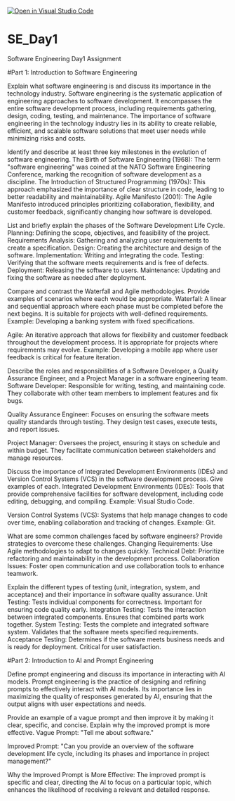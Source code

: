 [![Open in Visual Studio Code](https://classroom.github.com/assets/open-in-vscode-2e0aaae1b6195c2367325f4f02e2d04e9abb55f0b24a779b69b11b9e10269abc.svg)](https://classroom.github.com/online_ide?assignment_repo_id=15543280&assignment_repo_type=AssignmentRepo)
# SE_Day1
Software Engineering Day1 Assignment

#Part 1: Introduction to Software Engineering

Explain what software engineering is and discuss its importance in the technology industry.
Software engineering is the systematic application of engineering approaches to software development. It encompasses the entire software development process, including requirements gathering, design, coding, testing, and maintenance. The importance of software engineering in the technology industry lies in its ability to create reliable, efficient, and scalable software solutions that meet user needs while minimizing risks and costs.


Identify and describe at least three key milestones in the evolution of software engineering.
The Birth of Software Engineering (1968): The term "software engineering" was coined at the NATO Software Engineering Conference, marking the recognition of software development as a discipline.
The Introduction of Structured Programming (1970s): This approach emphasized the importance of clear structure in code, leading to better readability and maintainability.
Agile Manifesto (2001): The Agile Manifesto introduced principles prioritizing collaboration, flexibility, and customer feedback, significantly changing how software is developed.


List and briefly explain the phases of the Software Development Life Cycle.
Planning: Defining the scope, objectives, and feasibility of the project.
Requirements Analysis: Gathering and analyzing user requirements to create a specification.
Design: Creating the architecture and design of the software.
Implementation: Writing and integrating the code.
Testing: Verifying that the software meets requirements and is free of defects.
Deployment: Releasing the software to users.
Maintenance: Updating and fixing the software as needed after deployment.


Compare and contrast the Waterfall and Agile methodologies. Provide examples of scenarios where each would be appropriate.
Waterfall: A linear and sequential approach where each phase must be completed before the next begins. It is suitable for projects with well-defined requirements. Example: Developing a banking system with fixed specifications.

Agile: An iterative approach that allows for flexibility and customer feedback throughout the development process. It is appropriate for projects where requirements may evolve. Example: Developing a mobile app where user feedback is critical for feature iteration.


Describe the roles and responsibilities of a Software Developer, a Quality Assurance Engineer, and a Project Manager in a software engineering team.
Software Developer: Responsible for writing, testing, and maintaining code. They collaborate with other team members to implement features and fix bugs.

Quality Assurance Engineer: Focuses on ensuring the software meets quality standards through testing. They design test cases, execute tests, and report issues.

Project Manager: Oversees the project, ensuring it stays on schedule and within budget. They facilitate communication between stakeholders and manage resources.



Discuss the importance of Integrated Development Environments (IDEs) and Version Control Systems (VCS) in the software development process. Give examples of each.
Integrated Development Environments (IDEs): Tools that provide comprehensive facilities for software development, including code editing, debugging, and compiling. Example: Visual Studio Code.

Version Control Systems (VCS): Systems that help manage changes to code over time, enabling collaboration and tracking of changes. Example: Git.



What are some common challenges faced by software engineers? Provide strategies to overcome these challenges.
Changing Requirements: Use Agile methodologies to adapt to changes quickly.
Technical Debt: Prioritize refactoring and maintainability in the development process.
Collaboration Issues: Foster open communication and use collaboration tools to enhance teamwork.


Explain the different types of testing (unit, integration, system, and acceptance) and their importance in software quality assurance.
Unit Testing: Tests individual components for correctness. Important for ensuring code quality early.
Integration Testing: Tests the interaction between integrated components. Ensures that combined parts work together.
System Testing: Tests the complete and integrated software system. Validates that the software meets specified requirements.
Acceptance Testing: Determines if the software meets business needs and is ready for deployment. Critical for user satisfaction.


#Part 2: Introduction to AI and Prompt Engineering


Define prompt engineering and discuss its importance in interacting with AI models.
Prompt engineering is the practice of designing and refining prompts to effectively interact with AI models. Its importance lies in maximizing the quality of responses generated by AI, ensuring that the output aligns with user expectations and needs.


Provide an example of a vague prompt and then improve it by making it clear, specific, and concise. Explain why the improved prompt is more effective.
Vague Prompt: "Tell me about software."

Improved Prompt: "Can you provide an overview of the software development life cycle, including its phases and importance in project management?"

Why the Improved Prompt is More Effective: The improved prompt is specific and clear, directing the AI to focus on a particular topic, which enhances the likelihood of receiving a relevant and detailed response.
